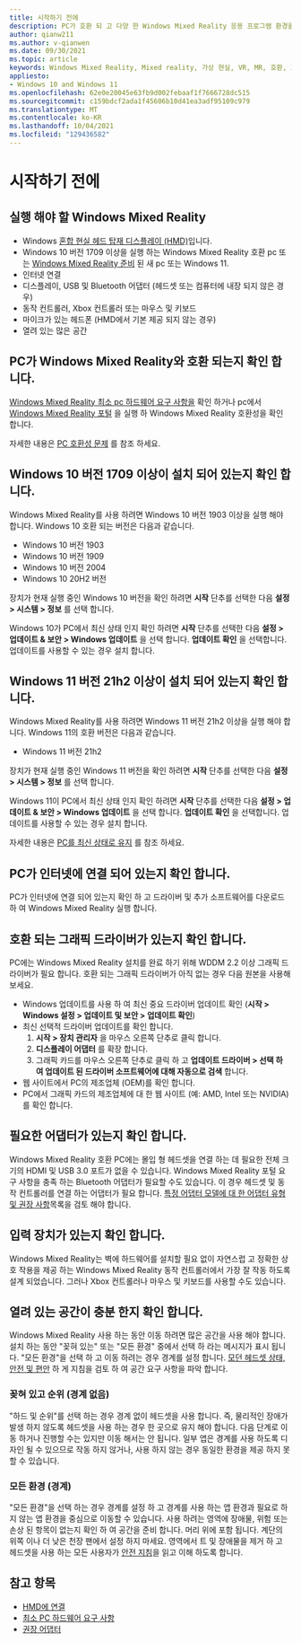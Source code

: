```yaml
---
title: 시작하기 전에
description: PC가 호환 되 고 다양 한 Windows Mixed Reality 응용 프로그램 환경을 사용할 수 있도록 준비 하는 방법을 알아봅니다.
author: qianw211
ms.author: v-qianwen
ms.date: 09/30/2021
ms.topic: article
keywords: Windows Mixed Reality, Mixed reality, 가상 현실, VR, MR, 호환, 호환성, 시작 하기, 설정, PC, 시스템 요구 사항
appliesto:
- Windows 10 and Windows 11
ms.openlocfilehash: 62e0e20045e63fb9d002febaaf1f7666728dc515
ms.sourcegitcommit: c159bdcf2ada1f45606b10d41ea3adf95109c979
ms.translationtype: MT
ms.contentlocale: ko-KR
ms.lasthandoff: 10/04/2021
ms.locfileid: "129436582"
---
```

# <a name="before-you-start"></a>시작하기 전에

## <a name="what-youll-need-to-run-windows-mixed-reality"></a>실행 해야 할 Windows Mixed Reality

* Windows [혼합 현실 헤드 탑재 디스플레이 (HMD)](https://www.microsoft.com/en-us/windows/windows-mixed-reality-devices)입니다.
* Windows 10 버전 1709 이상을 실행 하는 Windows Mixed Reality 호환 pc 또는 [Windows Mixed Reality 준비](https://support.microsoft.com/en-us/help/4039260/windows-10-mixed-reality-pc-hardware-guidelines) 된 새 pc 또는 Windows 11.
* 인터넷 연결
* 디스플레이, USB 및 Bluetooth 어댑터 (헤드셋 또는 컴퓨터에 내장 되지 않은 경우)
* 동작 컨트롤러, Xbox 컨트롤러 또는 마우스 및 키보드
* 마이크가 있는 헤드폰 (HMD에서 기본 제공 되지 않는 경우)
* 열려 있는 많은 공간

## <a name="make-sure-your-pc-is-compatible-with-windows-mixed-reality"></a>PC가 Windows Mixed Reality와 호환 되는지 확인 합니다.

[Windows Mixed Reality 최소 pc 하드웨어 요구 사항을](windows-mixed-reality-minimum-pc-hardware-compatibility-guidelines.md) 확인 하거나 pc에서 [Windows Mixed Reality 포털](install-windows-mixed-reality.md#launch-mixed-reality-portal) 을 실행 하 Windows Mixed Reality 호환성을 확인 합니다.

자세한 내용은 [PC 호환성 문제](https://support.microsoft.com/help/4045777/windows-10-get-help-with-pc-compatibility-in-windows-mixed-reality) 를 참조 하세요.

## <a name="make-sure-you-have-the-windows-10-version-1709-or-newer-installed"></a>Windows 10 버전 1709 이상이 설치 되어 있는지 확인 합니다.

Windows Mixed Reality를 사용 하려면 Windows 10 버전 1903 이상을 실행 해야 합니다. Windows 10 호환 되는 버전은 다음과 같습니다.

* Windows 10 버전 1903
* Windows 10 버전 1909
* Windows 10 버전 2004
* Windows 10 20H2 버전

장치가 현재 실행 중인 Windows 10 버전을 확인 하려면 **시작** 단추를 선택한 다음 **설정 > 시스템 > 정보** 를 선택 합니다.

Windows 10가 PC에서 최신 상태 인지 확인 하려면 **시작** 단추를 선택한 다음 **설정 > 업데이트 & 보안 > Windows 업데이트** 을 선택 합니다.  **업데이트 확인** 을 선택합니다. 업데이트를 사용할 수 있는 경우 설치 합니다.

## <a name="make-sure-you-have-the-windows-11-version-21h2-or-newer-installed"></a>Windows 11 버전 21h2 이상이 설치 되어 있는지 확인 합니다.

Windows Mixed Reality를 사용 하려면 Windows 11 버전 21h2 이상을 실행 해야 합니다. Windows 11의 호환 버전은 다음과 같습니다.

* Windows 11 버전 21h2

장치가 현재 실행 중인 Windows 11 버전을 확인 하려면 **시작** 단추를 선택한 다음 **설정 > 시스템 > 정보** 를 선택 합니다.

Windows 11이 PC에서 최신 상태 인지 확인 하려면 **시작** 단추를 선택한 다음 **설정 > 업데이트 & 보안 > Windows 업데이트** 을 선택 합니다.  **업데이트 확인** 을 선택합니다. 업데이트를 사용할 수 있는 경우 설치 합니다.

자세한 내용은 [PC를 최신 상태로 유지](https://support.microsoft.com/help/12373/windows-update-faq) 를 참조 하세요.

## <a name="make-sure-your-pc-is-connected-to-the-internet"></a>PC가 인터넷에 연결 되어 있는지 확인 합니다.

PC가 인터넷에 연결 되어 있는지 확인 하 고 드라이버 및 추가 소프트웨어를 다운로드 하 여 Windows Mixed Reality 실행 합니다.

## <a name="make-sure-you-have-a-compatible-graphics-driver"></a>호환 되는 그래픽 드라이버가 있는지 확인 합니다.

PC에는 Windows Mixed Reality 설치를 완료 하기 위해 WDDM 2.2 이상 그래픽 드라이버가 필요 합니다. 호환 되는 그래픽 드라이버가 아직 없는 경우 다음 원본을 사용해 보세요.

* Windows 업데이트를 사용 하 여 최신 중요 드라이버 업데이트 확인 (**시작 > Windows 설정 > 업데이트 및 보안 > 업데이트 확인**)
* 최신 선택적 드라이버 업데이트를 확인 합니다.
    1. **시작 > 장치 관리자** 을 마우스 오른쪽 단추로 클릭 합니다.
    2. **디스플레이 어댑터** 를 확장 합니다.
    3. 그래픽 카드를 마우스 오른쪽 단추로 클릭 하 고 **업데이트 드라이버 > 선택 하 여 업데이트 된 드라이버 소프트웨어에 대해 자동으로 검색** 합니다.
* 웹 사이트에서 PC의 제조업체 (OEM)를 확인 합니다.
* PC에서 그래픽 카드의 제조업체에 대 한 웹 사이트 (예: AMD, Intel 또는 NVIDIA)를 확인 합니다.

## <a name="make-sure-that-you-have-any-required-adapters"></a>필요한 어댑터가 있는지 확인 합니다.

Windows Mixed Reality 호환 PC에는 몰입 형 헤드셋을 연결 하는 데 필요한 전체 크기의 HDMI 및 USB 3.0 포트가 없을 수 있습니다. Windows Mixed Reality 포털 요구 사항을 충족 하는 Bluetooth 어댑터가 필요할 수도 있습니다.  이 경우 헤드셋 및 동작 컨트롤러를 연결 하는 어댑터가 필요 합니다. [특정 어댑터 모델에 대 한 어댑터 유형 및 권장 사항](recommended-adapters-for-windows-mixed-reality-capable-pcs.md)목록을 검토 해야 합니다.

## <a name="make-sure-that-you-have-input-devices"></a>입력 장치가 있는지 확인 합니다.

Windows Mixed Reality는 벽에 하드웨어를 설치할 필요 없이 자연스럽 고 정확한 상호 작용을 제공 하는 Windows Mixed Reality 동작 컨트롤러에서 가장 잘 작동 하도록 설계 되었습니다. 그러나 Xbox 컨트롤러나 마우스 및 키보드를 사용할 수도 있습니다.

## <a name="make-sure-that-you-have-a-large-open-space"></a>열려 있는 공간이 충분 한지 확인 합니다.

Windows Mixed Reality 사용 하는 동안 이동 하려면 많은 공간을 사용 해야 합니다.  설치 하는 동안 "꽂혀 있는" 또는 "모든 환경" 중에서 선택 하 라는 메시지가 표시 됩니다. "모든 환경"을 선택 하 고 이동 하려는 경우 경계를 설정 합니다. [모던 헤드셋 상태, 안전 및 편안](wmr-health-safety-comfort.md) 하 게 지침을 검토 하 여 공간 요구 사항을 파악 합니다.

### <a name="seated-and-standing-no-boundary"></a>꽂혀 있고 순위 (경계 없음)

"하드 및 순위"를 선택 하는 경우 경계 없이 헤드셋을 사용 합니다. 즉, 물리적인 장애가 발생 하지 않도록 헤드셋을 사용 하는 경우 한 곳으로 유지 해야 합니다. 다음 단계로 이동 하거나 진행할 수는 있지만 이동 해서는 안 됩니다. 일부 앱은 경계를 사용 하도록 디자인 될 수 있으므로 작동 하지 않거나, 사용 하지 않는 경우 동일한 환경을 제공 하지 못할 수 있습니다.

### <a name="all-experiences-boundary"></a>모든 환경 (경계)

"모든 환경"을 선택 하는 경우 경계를 설정 하 고 경계를 사용 하는 앱 환경과 필요로 하지 않는 앱 환경을 중심으로 이동할 수 있습니다. 사용 하려는 영역에 장애물, 위험 또는 손상 된 항목이 없는지 확인 하 여 공간을 준비 합니다. 머리 위에 포함 됩니다. 계단의 위쪽 이나 더 낮은 천장 팬에서 설정 하지 마세요. 영역에서 트 및 장애물을 제거 하 고 헤드셋을 사용 하는 모든 사용자가 [안전 지침](https://support.microsoft.com/en-us/help/4039969/windows-10-mixed-reality-immersive-headset-health-safety-comfort)을 읽고 이해 하도록 합니다.

## <a name="see-also"></a>참고 항목

* [HMD에 연결](plug-in-your-headset.md)
* [최소 PC 하드웨어 요구 사항](windows-mixed-reality-minimum-pc-hardware-compatibility-guidelines.md)
* [권장 어댑터](recommended-adapters-for-windows-mixed-reality-capable-pcs.md)